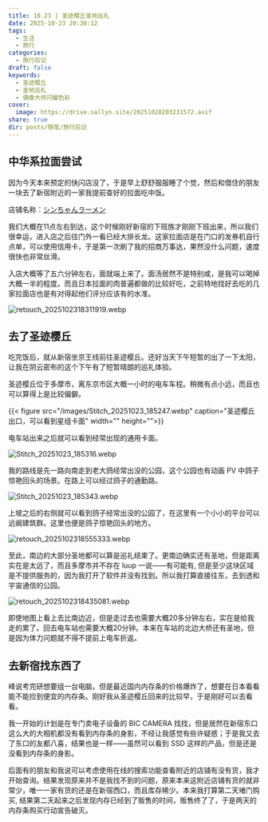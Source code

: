 ```yaml
---
title: 10.23 | 圣迹樱丘圣地巡礼
date: 2025-10-23 20:30:12
tags:
  - 生活
  - 旅行
categories:
  - 旅行后记
draft: false
keywords:
  - 圣迹樱丘
  - 圣地巡礼
  - 偶像大师闪耀色彩
cover:
  image: https://drive.sallyn.site/20251028203231572.avif
share: true
dir: posts/随笔/旅行后记
---
```


## 中华系拉面尝试

因为今天本来预定的快闪店没了，于是早上舒舒服服睡了个觉，然后和借住的朋友一块去了新宿附近的一家我提前查好的拉面吃中饭。

店铺名称：[シンちゃんラーメン](https://maps.app.goo.gl/axqQjXJbidyQuQzg6)

我们大概在11点左右到达，这个时候刚好新宿的下班族才刚刚下班出来，所以我们很幸运，进入店之后往门外一看已经大排长龙。这家拉面店是在门口的发券机自行点单，可以使用信用卡，于是第一次刷了我的招商万事达，果然没什么问题，速度很快也非常丝滑。

入店大概等了五六分钟左右，面就端上来了。面汤居然不是特别咸，是我可以喝掉大概一半的程度。而且日本拉面的肉普遍都做的比较好吃，之前特地找好去吃的几家拉面店也是有对得起他们评分应该有的水准。

![retouch_2025102318311919.webp](/images/retouch_2025102318311919.webp)

## 去了圣迹樱丘

吃完饭后，就从新宿坐京王线前往圣迹樱丘。还好当天下午短暂的出了一下太阳，让我在阴云密布的这个下午有了短暂晴朗的巡礼体验。

圣迹樱丘位于多摩市，离东京市区大概一小时的电车车程。稍微有点小远，而且也可以算得上是比较偏僻。

{{< figure src="/images/Stitch_20251023_185247.webp" caption="圣迹樱丘出口，可以看到星组卡面" width="" height="">}}

电车站出来之后就可以看到经常出现的通用卡面。

![Stitch_20251023_185316.webp](/images/stitch_20251023_185316.webp)

我的路线是先一路向南走到老大鸽经常出没的公园，这个公园也有动画 PV 中鸽子惊艳回头的场景。在路上可以经过鸽子的通勤路。

![Stitch_20251023_185343.webp](/images/stitch_20251023_185343.webp)

上坡之后的右侧就可以看到鸽子经常出没的公园了，在这里有一个小小的平台可以远阚建筑群。这里也便是鸽子惊艳回头的地方。

![retouch_2025102318555333.webp](/images/retouch_2025102318555333.webp)

至此，南边的大部分圣地都可以算是巡礼结束了。更南边确实还有圣地，但是距离实在是太远了，而且多摩市并不存在 luup 一说——有可能有, 但是至少这块区域是不提供服务的，因为我打开了软件并没有找到。所以我打算直接往东，去到透和宇宙通信的公园。

![retouch_2025102318435081.webp](/images/retouch_2025102318435081.webp)

即使地图上看上去比南边近，但是走过去也需要大概20多分钟左右，实在是给我走的累了。回去电车站也需要大概20分钟。本来在车站的北边大桥还有圣地，但是因为体力问题就不得不提前上电车折返。

## 去新宿找东西了

峰说考完研想要组一台电脑，但是最近国内内存条的价格爆炸了，想要在日本看看能不能捡到便宜的内存条。刚好我从圣迹樱丘回来的比较早，于是刚好可以去看看。

我一开始的计划是在专门卖电子设备的 BIC CAMERA 找找，但是居然在新宿东口这么大的大相机都没有看到内存条的身影，不经让我感觉有些许疑惑；于是我又去了东口的友都八喜，结果也是一样——虽然可以看到 SSD 这样的产品，但是还是没看到内存条的身影。

后面有的朋友和我说可以考虑使用在线的搜索功能查看附近的店铺有没有货，我才开始查询。结果发现原来并不是我找不到的问题，原来本来这附近店铺有货的就非常少，唯一一家有货的还是在新宿西口，而且库存稀少。本来我打算第二天堵门购买, 结果第二天起来之后发现内存已经到了贩售的时间，贩售终了了，于是两天的内存条购买行动宣告破灭。